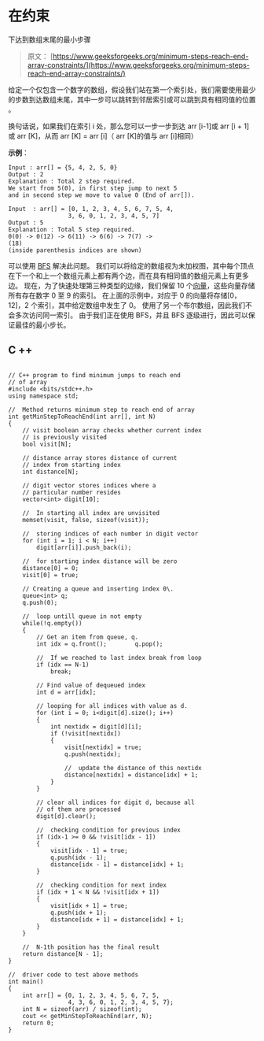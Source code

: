 # 在约束

下达到数组末尾的最小步骤

> 原文： [https://www.geeksforgeeks.org/minimum-steps-reach-end-array-constraints/](https://www.geeksforgeeks.org/minimum-steps-reach-end-array-constraints/)

给定一个仅包含一个数字的数组，假设我们站在第一个索引处，我们需要使用最少的步数到达数组末尾，其中一步可以跳转到邻居索引或可以跳到具有相同值的位置 。

换句话说，如果我们在索引 i 处，那么您可以一步一步到达 arr [i-1]或 arr [i + 1]或 arr [K]，从而 arr [K] = arr [i]（ arr [K]的值与 arr [i]相同）

**示例**：

```
Input : arr[] = {5, 4, 2, 5, 0}
Output : 2
Explanation : Total 2 step required.
We start from 5(0), in first step jump to next 5 
and in second step we move to value 0 (End of arr[]).

Input  : arr[] = [0, 1, 2, 3, 4, 5, 6, 7, 5, 4,
                 3, 6, 0, 1, 2, 3, 4, 5, 7]
Output : 5
Explanation : Total 5 step required.
0(0) -> 0(12) -> 6(11) -> 6(6) -> 7(7) ->
(18)                                                          
(inside parenthesis indices are shown)

```

可以使用 [BFS](https://www.geeksforgeeks.org/breadth-first-traversal-for-a-graph/) 解决此问题。 我们可以将给定的数组视为未加权图，其中每个顶点在下一个和上一个数组元素上都有两个边，而在具有相同值的数组元素上有更多边。 现在，为了快速处理第三种类型的边缘，我们保留 10 个[向量](http://quiz.geeksforgeeks.org/vector-sequence-containers-the-c-standard-template-library-stl-set-1/)，这些向量存储所有存在数字 0 至 9 的索引。 在上面的示例中，对应于 0 的向量将存储[0，12]，2 个索引，其中给定数组中发生了 0。
使用了另一个布尔数组，因此我们不会多次访问同一索引。 由于我们正在使用 BFS，并且 BFS 逐级进行，因此可以保证最佳的最小步长。

## C ++

```

// C++ program to find minimum jumps to reach end 
// of array 
#include <bits/stdc++.h> 
using namespace std; 

//  Method returns minimum step to reach end of array 
int getMinStepToReachEnd(int arr[], int N) 
{ 
    // visit boolean array checks whether current index 
    // is previously visited 
    bool visit[N]; 

    // distance array stores distance of current 
    // index from starting index 
    int distance[N]; 

    // digit vector stores indices where a 
    // particular number resides 
    vector<int> digit[10]; 

    //  In starting all index are unvisited 
    memset(visit, false, sizeof(visit)); 

    //  storing indices of each number in digit vector 
    for (int i = 1; i < N; i++) 
        digit[arr[i]].push_back(i); 

    //  for starting index distance will be zero 
    distance[0] = 0; 
    visit[0] = true; 

    // Creating a queue and inserting index 0\. 
    queue<int> q; 
    q.push(0); 

    //  loop untill queue in not empty 
    while(!q.empty()) 
    { 
        // Get an item from queue, q. 
        int idx = q.front();        q.pop(); 

        //  If we reached to last index break from loop 
        if (idx == N-1) 
            break; 

        // Find value of dequeued index 
        int d = arr[idx]; 

        // looping for all indices with value as d. 
        for (int i = 0; i<digit[d].size(); i++) 
        { 
            int nextidx = digit[d][i]; 
            if (!visit[nextidx]) 
            { 
                visit[nextidx] = true; 
                q.push(nextidx); 

                //  update the distance of this nextidx 
                distance[nextidx] = distance[idx] + 1; 
            } 
        } 

        // clear all indices for digit d, because all 
        // of them are processed 
        digit[d].clear(); 

        //  checking condition for previous index 
        if (idx-1 >= 0 && !visit[idx - 1]) 
        { 
            visit[idx - 1] = true; 
            q.push(idx - 1); 
            distance[idx - 1] = distance[idx] + 1; 
        } 

        //  checking condition for next index 
        if (idx + 1 < N && !visit[idx + 1]) 
        { 
            visit[idx + 1] = true; 
            q.push(idx + 1); 
            distance[idx + 1] = distance[idx] + 1; 
        } 
    } 

    //  N-1th position has the final result 
    return distance[N - 1]; 
} 

//  driver code to test above methods 
int main() 
{ 
    int arr[] = {0, 1, 2, 3, 4, 5, 6, 7, 5, 
                 4, 3, 6, 0, 1, 2, 3, 4, 5, 7}; 
    int N = sizeof(arr) / sizeof(int); 
    cout << getMinStepToReachEnd(arr, N); 
    return 0; 
} 

```